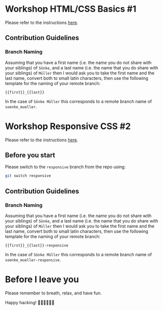 # Workshop HTML/CSS Basics #1

Please refer to the instructions [here](https://wildcodeschool.github.io/html-basics-workshop/).

## Contribution Guidelines

### Branch Naming

Assuming that you have a first name (i.e. the name you do not share with your siblings) of `Sönke`, and a last name (i.e. the name that you do share with your siblings) of `Müller` then I would ask you to take the first name and the last name, convert both to small latin characters, then use the following template for the naming of your remote branch:
```
{{first}}_{{last}}
```

In the case of `Sönke Müller` this corresponds to a remote branch name of `soenke_mueller`.

# Workshop Responsive CSS #2

Please refer to the instructions [here](https://wildcodeschool.github.io/css-workshop/).

## Before you start

Please switch to the `responsive` branch from the repo using:
```bash
git switch responsive
```

## Contribution Guidelines

### Branch Naming

Assuming that you have a first name (i.e. the name you do not share with your siblings) of `Sönke`, and a last name (i.e. the name that you do share with your siblings) of `Müller` then I would ask you to take the first name and the last name, convert both to small latin characters, then use the following template for the naming of your remote branch:
```
{{first}}_{{last}}-responsive
```

In the case of `Sönke Müller` this corresponds to a remote branch name of `soenke_mueller-responsive`.

# Before I leave you

Please remember to breath, relax, and have fun.

Happy hacking! 👩‍💻👩‍💻👩‍💻
